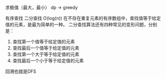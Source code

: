 求极值（最大，最小）
dp -> greedy

有序查找  二分查找  O(log(n))
在不存在重复元素的有序数组中，查找值等于给定值的元素，是最为简单的一种。
二分查找算法还有四种常见的变形问题，分别是：
1. 查找第一个值等于给定值的元素
2. 查找最后一个值等于给定值的元素
3. 查找第一个大于等于给定值的元素
4. 查找最后一个小于等于给定值的元素

回溯也就是DFS




